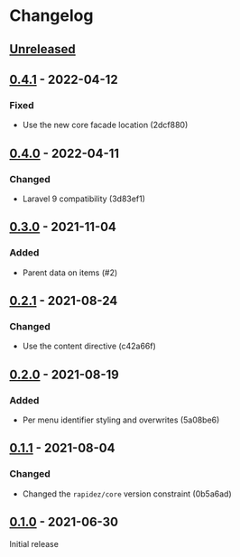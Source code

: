 # Changelog

## [Unreleased](https://github.com/org/repo/compare/0.4.1...master)

## [0.4.1](https://github.com/org/repo/compare/0.4.0...0.4.1) - 2022-04-12

### Fixed

- Use the new core facade location (2dcf880)

## [0.4.0](https://github.com/org/repo/compare/0.3.0...0.4.0) - 2022-04-11

### Changed

- Laravel 9 compatibility (3d83ef1)

## [0.3.0](https://github.com/org/repo/compare/0.2.1...0.3.0) - 2021-11-04

### Added

- Parent data on items (#2)

## [0.2.1](https://github.com/org/repo/compare/0.2.0...0.2.1) - 2021-08-24

### Changed

- Use the content directive (c42a66f)

## [0.2.0](https://github.com/org/repo/compare/0.1.1...0.2.0) - 2021-08-19

### Added

- Per menu identifier styling and overwrites (5a08be6)

## [0.1.1](https://github.com/org/repo/compare/0.1.0...0.1.1) - 2021-08-04

### Changed

- Changed the `rapidez/core` version constraint (0b5a6ad)

## [0.1.0](https://github.com/org/repo/compare/2b7a1db3fa16eb7db5b0e92cf90bdc9c91847a69...0.1.0) - 2021-06-30

Initial release
